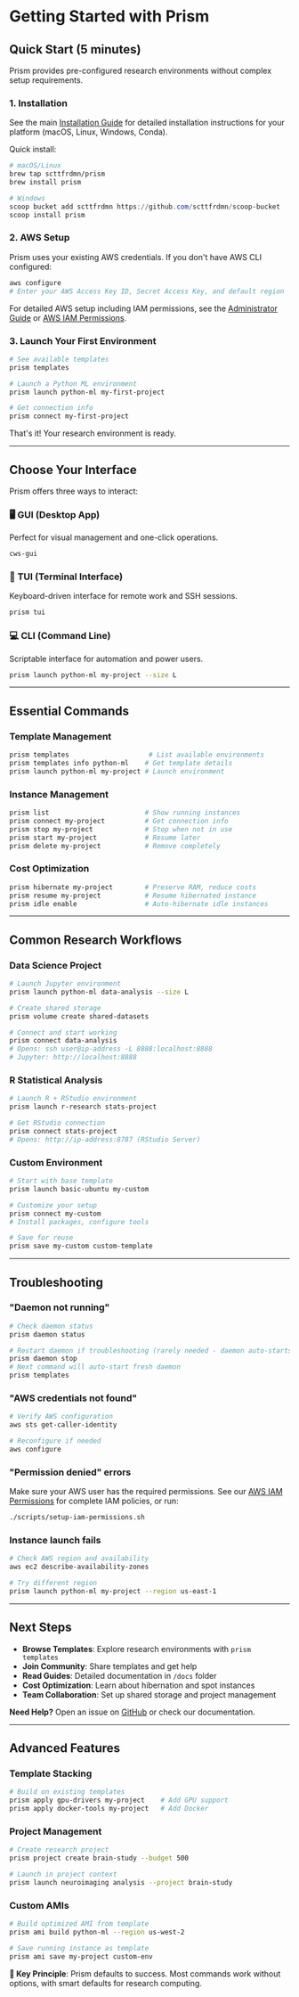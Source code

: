 # Getting Started with Prism

## Quick Start (5 minutes)

Prism provides pre-configured research environments without complex setup requirements.

### 1. Installation

See the main [Installation Guide](../index.md#installation) for detailed installation instructions for your platform (macOS, Linux, Windows, Conda).

Quick install:
```bash
# macOS/Linux
brew tap scttfrdmn/prism
brew install prism
```

```powershell
# Windows
scoop bucket add scttfrdmn https://github.com/scttfrdmn/scoop-bucket
scoop install prism
```

### 2. AWS Setup

Prism uses your existing AWS credentials. If you don't have AWS CLI configured:

```bash
aws configure
# Enter your AWS Access Key ID, Secret Access Key, and default region
```

For detailed AWS setup including IAM permissions, see the [Administrator Guide](../admin-guides/ADMINISTRATOR_GUIDE.md) or [AWS IAM Permissions](../admin-guides/AWS_IAM_PERMISSIONS.md).

### 3. Launch Your First Environment
```bash
# See available templates
prism templates

# Launch a Python ML environment
prism launch python-ml my-first-project

# Get connection info
prism connect my-first-project
```

That's it! Your research environment is ready.

---

## Choose Your Interface

Prism offers three ways to interact:

### 🖥️ **GUI (Desktop App)**
Perfect for visual management and one-click operations.
```bash
cws-gui
```

### 📱 **TUI (Terminal Interface)**  
Keyboard-driven interface for remote work and SSH sessions.
```bash
prism tui
```

### 💻 **CLI (Command Line)**
Scriptable interface for automation and power users.
```bash
prism launch python-ml my-project --size L
```

---

## Essential Commands

### Template Management
```bash
prism templates                    # List available environments
prism templates info python-ml    # Get template details
prism launch python-ml my-project # Launch environment
```

### Instance Management
```bash
prism list                        # Show running instances
prism connect my-project          # Get connection info
prism stop my-project             # Stop when not in use
prism start my-project            # Resume later
prism delete my-project           # Remove completely
```

### Cost Optimization
```bash
prism hibernate my-project        # Preserve RAM, reduce costs
prism resume my-project           # Resume hibernated instance
prism idle enable                 # Auto-hibernate idle instances
```

---

## Common Research Workflows

### Data Science Project
```bash
# Launch Jupyter environment
prism launch python-ml data-analysis --size L

# Create shared storage
prism volume create shared-datasets

# Connect and start working
prism connect data-analysis
# Opens: ssh user@ip-address -L 8888:localhost:8888
# Jupyter: http://localhost:8888
```

### R Statistical Analysis
```bash
# Launch R + RStudio environment
prism launch r-research stats-project

# Get RStudio connection
prism connect stats-project
# Opens: http://ip-address:8787 (RStudio Server)
```

### Custom Environment
```bash
# Start with base template
prism launch basic-ubuntu my-custom

# Customize your setup
prism connect my-custom
# Install packages, configure tools

# Save for reuse
prism save my-custom custom-template
```

---

## Troubleshooting

### "Daemon not running"
```bash
# Check daemon status
prism daemon status

# Restart daemon if troubleshooting (rarely needed - daemon auto-starts)
prism daemon stop
# Next command will auto-start fresh daemon
prism templates
```

### "AWS credentials not found"
```bash
# Verify AWS configuration
aws sts get-caller-identity

# Reconfigure if needed
aws configure
```

### "Permission denied" errors
Make sure your AWS user has the required permissions. See our [AWS IAM Permissions](../admin-guides/AWS_IAM_PERMISSIONS.md) for complete IAM policies, or run:

```bash
./scripts/setup-iam-permissions.sh
```

### Instance launch fails
```bash
# Check AWS region and availability
aws ec2 describe-availability-zones

# Try different region
prism launch python-ml my-project --region us-east-1
```

---

## Next Steps

- **Browse Templates**: Explore research environments with `prism templates`
- **Join Community**: Share templates and get help
- **Read Guides**: Detailed documentation in `/docs` folder
- **Cost Optimization**: Learn about hibernation and spot instances
- **Team Collaboration**: Set up shared storage and project management

**Need Help?** Open an issue on [GitHub](https://github.com/scttfrdmn/prism/issues) or check our documentation.

---

## Advanced Features

### Template Stacking
```bash
# Build on existing templates
prism apply gpu-drivers my-project    # Add GPU support
prism apply docker-tools my-project   # Add Docker
```

### Project Management
```bash
# Create research project
prism project create brain-study --budget 500

# Launch in project context
prism launch neuroimaging analysis --project brain-study
```

### Custom AMIs
```bash
# Build optimized AMI from template
prism ami build python-ml --region us-west-2

# Save running instance as template
prism ami save my-project custom-env
```

**🎯 Key Principle**: Prism defaults to success. Most commands work without options, with smart defaults for research computing.